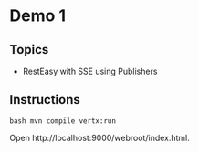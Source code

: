 # Demo 1

## Topics

* RestEasy with SSE using Publishers


## Instructions

``bash
mvn compile vertx:run
``

Open http://localhost:9000/webroot/index.html.




